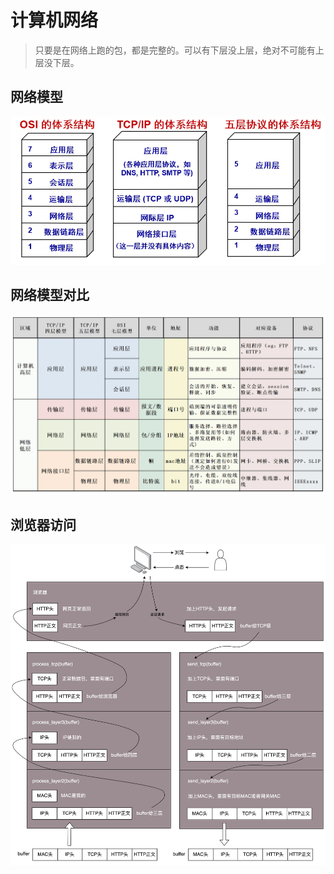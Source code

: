 # 计算机网络

>只要是在网络上跑的包，都是完整的。可以有下层没上层，绝对不可能有上层没下层。

## 网络模型

![网络模型](./resource/754层网络模型.jpg)

## 网络模型对比

![网络模型对比](./resource/网络模型对比.png)

## 浏览器访问

![ 浏览器访问](./resource/浏览器网络传输链路.png)
